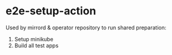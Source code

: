 # e2e-setup-action

Used by mirrord & operator repository to run shared preparation:

1. Setup minikube
2. Build all test apps
